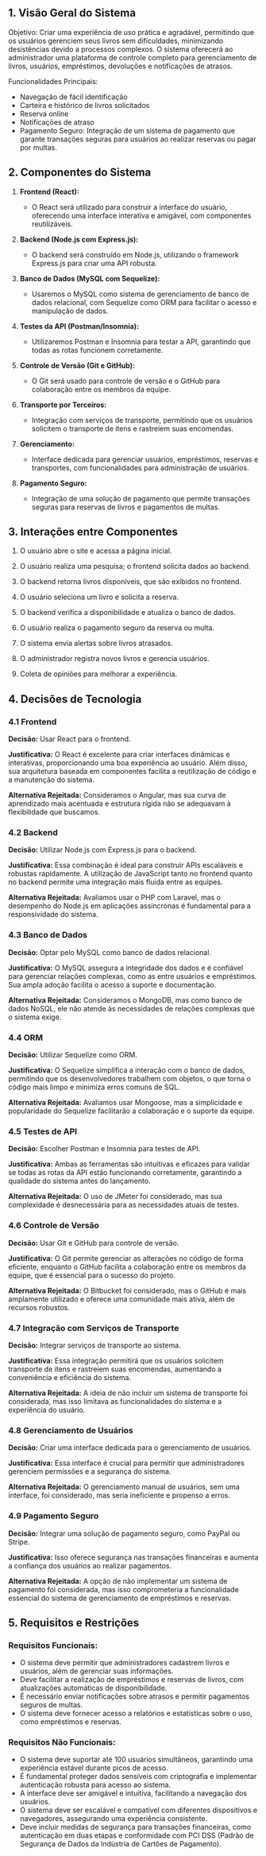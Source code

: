 ## 1. Visão Geral do Sistema
Objetivo: Criar uma experiência de uso prática e agradável, permitindo que os usuários gerenciem seus livros sem dificuldades, minimizando desistências devido a processos complexos. O sistema oferecerá ao administrador uma plataforma de controle completo para gerenciamento de livros, usuários, empréstimos, devoluções e notificações de atrasos.

Funcionalidades Principais:
- Navegação de fácil identificação
- Carteira e histórico de livros solicitados
- Reserva online
- Notificações de atraso
- Pagamento Seguro: Integração de um sistema de pagamento que garante transações seguras para usuários ao realizar reservas ou pagar por multas.

## 2. Componentes do Sistema
1. **Frontend (React):**
   - O React será utilizado para construir a interface do usuário, oferecendo uma interface interativa e amigável, com componentes reutilizáveis.

2. **Backend (Node.js com Express.js):**
   - O backend será construído em Node.js, utilizando o framework Express.js para criar uma API robusta.

3. **Banco de Dados (MySQL com Sequelize):**
   - Usaremos o MySQL como sistema de gerenciamento de banco de dados relacional, com Sequelize como ORM para facilitar o acesso e manipulação de dados.

4. **Testes da API (Postman/Insomnia):**
   - Utilizaremos Postman e Insomnia para testar a API, garantindo que todas as rotas funcionem corretamente.

5. **Controle de Versão (Git e GitHub):**
   - O Git será usado para controle de versão e o GitHub para colaboração entre os membros da equipe.

6. **Transporte por Terceiros:**
   - Integração com serviços de transporte, permitindo que os usuários solicitem o transporte de itens e rastreiem suas encomendas.

7. **Gerenciamento:**
   - Interface dedicada para gerenciar usuários, empréstimos, reservas e transportes, com funcionalidades para administração de usuários.

8. **Pagamento Seguro:**
   - Integração de uma solução de pagamento que permite transações seguras para reservas de livros e pagamentos de multas.

## 3. Interações entre Componentes

1. O usuário abre o site e acessa a página inicial.

2. O usuário realiza uma pesquisa; o frontend solicita dados ao backend.

3. O backend retorna livros disponíveis, que são exibidos no frontend.

4. O usuário seleciona um livro e solicita a reserva.

5. O backend verifica a disponibilidade e atualiza o banco de dados.

6. O usuário realiza o pagamento seguro da reserva ou multa.

7. O sistema envia alertas sobre livros atrasados.

8. O administrador registra novos livros e gerencia usuários.

9. Coleta de opiniões para melhorar a experiência.

## 4. Decisões de Tecnologia

### 4.1 Frontend
**Decisão:** Usar React para o frontend.  

**Justificativa:** O React é excelente para criar interfaces dinâmicas e interativas, proporcionando uma boa experiência ao usuário. Além disso, sua arquitetura baseada em componentes facilita a reutilização de código e a manutenção do sistema.  

**Alternativa Rejeitada:** Consideramos o Angular, mas sua curva de aprendizado mais acentuada e estrutura rígida não se adequavam à flexibilidade que buscamos.

### 4.2 Backend
**Decisão:** Utilizar Node.js com Express.js para o backend.  

**Justificativa:** Essa combinação é ideal para construir APIs escaláveis e robustas rapidamente. A utilização de JavaScript tanto no frontend quanto no backend permite uma integração mais fluida entre as equipes.  

**Alternativa Rejeitada:** Avaliamos usar o PHP com Laravel, mas o desempenho do Node.js em aplicações assíncronas é fundamental para a responsividade do sistema.

### 4.3 Banco de Dados
**Decisão:** Optar pelo MySQL como banco de dados relacional.  

**Justificativa:** O MySQL assegura a integridade dos dados e é confiável para gerenciar relações complexas, como as entre usuários e empréstimos. Sua ampla adoção facilita o acesso a suporte e documentação.  

**Alternativa Rejeitada:** Consideramos o MongoDB, mas como banco de dados NoSQL, ele não atende às necessidades de relações complexas que o sistema exige.

### 4.4 ORM
**Decisão:** Utilizar Sequelize como ORM.  

**Justificativa:** O Sequelize simplifica a interação com o banco de dados, permitindo que os desenvolvedores trabalhem com objetos, o que torna o código mais limpo e minimiza erros comuns de SQL.  

**Alternativa Rejeitada:** Avaliamos usar Mongoose, mas a simplicidade e popularidade do Sequelize facilitarão a colaboração e o suporte da equipe.

### 4.5 Testes de API
**Decisão:** Escolher Postman e Insomnia para testes de API.  

**Justificativa:** Ambas as ferramentas são intuitivas e eficazes para validar se todas as rotas da API estão funcionando corretamente, garantindo a qualidade do sistema antes do lançamento.  

**Alternativa Rejeitada:** O uso de JMeter foi considerado, mas sua complexidade é desnecessária para as necessidades atuais de testes.

### 4.6 Controle de Versão
**Decisão:** Usar Git e GitHub para controle de versão.  

**Justificativa:** O Git permite gerenciar as alterações no código de forma eficiente, enquanto o GitHub facilita a colaboração entre os membros da equipe, que é essencial para o sucesso do projeto.  

**Alternativa Rejeitada:** O Bitbucket foi considerado, mas o GitHub é mais amplamente utilizado e oferece uma comunidade mais ativa, além de recursos robustos.

### 4.7 Integração com Serviços de Transporte
**Decisão:** Integrar serviços de transporte ao sistema.  

**Justificativa:** Essa integração permitirá que os usuários solicitem transporte de itens e rastreiem suas encomendas, aumentando a conveniência e eficiência do sistema.  

**Alternativa Rejeitada:** A ideia de não incluir um sistema de transporte foi considerada, mas isso limitava as funcionalidades do sistema e a experiência do usuário.

### 4.8 Gerenciamento de Usuários
**Decisão:** Criar uma interface dedicada para o gerenciamento de usuários.  

**Justificativa:** Essa interface é crucial para permitir que administradores gerenciem permissões e a segurança do sistema.  

**Alternativa Rejeitada:** O gerenciamento manual de usuários, sem uma interface, foi considerado, mas seria ineficiente e propenso a erros.

### 4.9 Pagamento Seguro
**Decisão:** Integrar uma solução de pagamento seguro, como PayPal ou Stripe.  

**Justificativa:** Isso oferece segurança nas transações financeiras e aumenta a confiança dos usuários ao realizar pagamentos.  

**Alternativa Rejeitada:** A opção de não implementar um sistema de pagamento foi considerada, mas isso comprometeria a funcionalidade essencial do sistema de gerenciamento de empréstimos e reservas.

## 5. Requisitos e Restrições

### Requisitos Funcionais:
- O sistema deve permitir que administradores cadastrem livros e usuários, além de gerenciar suas informações.
- Deve facilitar a realização de empréstimos e reservas de livros, com atualizações automáticas de disponibilidade.
- É necessário enviar notificações sobre atrasos e permitir pagamentos seguros de multas.
- O sistema deve fornecer acesso a relatórios e estatísticas sobre o uso, como empréstimos e reservas.

### Requisitos Não Funcionais:
- O sistema deve suportar até 100 usuários simultâneos, garantindo uma experiência estável durante picos de acesso.
- É fundamental proteger dados sensíveis com criptografia e implementar autenticação robusta para acesso ao sistema.
- A interface deve ser amigável e intuitiva, facilitando a navegação dos usuários.
- O sistema deve ser escalável e compatível com diferentes dispositivos e navegadores, assegurando uma experiência consistente.
- Deve incluir medidas de segurança para transações financeiras, como autenticação em duas etapas e conformidade com PCI DSS (Padrão de Segurança de Dados da Indústria de Cartões de Pagamento).
